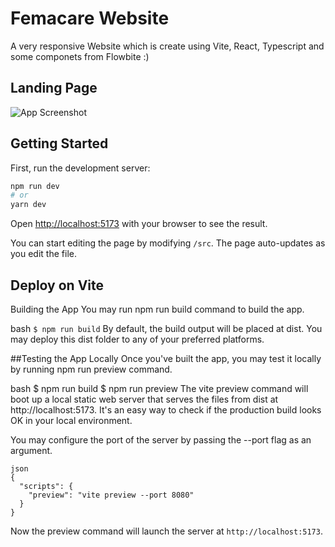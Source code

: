 
# Femacare Website

A very responsive Website which is create using Vite, React, 
Typescript and some componets from Flowbite :)




## Landing Page

![App Screenshot](https://i.imgur.com/KDxfoku.png)

## Getting Started

First, run the development server:

```bash
npm run dev
# or
yarn dev
```

Open [http://localhost:5173](http://localhost:5173) with your browser to see the result.

You can start editing the page by modifying `/src`. The page auto-updates as you edit the file.



## Deploy on Vite

Building the App
You may run npm run build command to build the app.

bash
```$ npm run build```
By default, the build output will be placed at dist. You may deploy this dist folder to any of your preferred platforms.

##Testing the App Locally
Once you've built the app, you may test it locally by running npm run preview command.

bash
$ npm run build
$ npm run preview
The vite preview command will boot up a local static web server that serves the files from dist at http://localhost:5173. It's an easy way to check if the production build looks OK in your local environment.

You may configure the port of the server by passing the --port flag as an argument.

```
json
{
  "scripts": {
    "preview": "vite preview --port 8080"
  }
}
```

Now the preview command will launch the server at 
```http://localhost:5173```.


